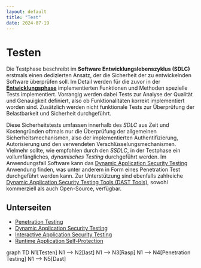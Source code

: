 ```yaml
---
layout: default
title: "Test"
date: 2024-07-19
---
```


# Testen

Die Testphase beschreibt im **Software Entwicklungslebenszyklus (SDLC)** erstmals einen dedizierten Ansatz, der die Sicherheit der zu entwickelnden Software überprüfen soll. Im Detail werden für die zuvor in der **[Entwicklungsphase](/pages/entwicklung/)** implementierten Funktionen und Methoden spezielle Tests implementiert. Vorrangig werden dabei Tests zur Analyse der Qualität und Genauigkeit definiert, also ob Funktionalitäten korrekt implementiert worden sind. Zusätzlich werden nicht funktionale Tests zur Überprüfung der Belastbarkeit und Sicherheit durchgeführt.

Diese Sicherheitstests umfassen innerhalb des *SDLC* aus Zeit und Kostengründen oftmals nur die Überprüfung der allgemeinen Sicherheitsmechanismen, also der implementierten Authentifizierung, Autorisierung und den verwendeten Verschlüsselungsmechanismen. Vielmehr sollte, wie empfohlen durch den *SSDLC*, in der Testphase ein vollumfängliches, *dynamisches Testing* durchgeführt werden. Im Anwendungsfall Software kann das [Dynamic Application Security Testing](/pages/...) Anwendung finden, was unter anderem in Form eines Penetration Test durchgeführt werden kann.
Zur Unterstützung sind ebenfalls zahlreiche [Dynamic Application Security Testing Tools (DAST Tools)](/pages/dast_tools), sowohl kommerziell als auch Open-Source, verfügbar.

## Unterseiten

- [Penetration Testing](/pages/testen/methoden/penetration_testing/)
- [Dynamic Application Security Testing](/pages/testen/methoden/dast/)
- [Interactive Application Security Testing](/pages/testen/methoden/iast/)
- [Runtime Application Self-Protection](/pages/testen/methoden/rasp/)


<div class="mermaid">
graph TD
N1[Testen]
N1 --> N2[Iast]
N1 --> N3[Rasp]
N1 --> N4[Penetration Testing]
N1 --> N5[Dast]
